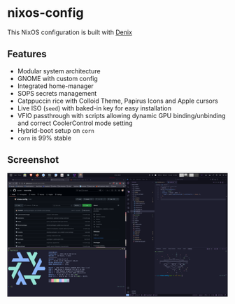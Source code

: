 # nixos-config

This NixOS configuration is built with [Denix](https://github.com/yunfachi/denix)

## Features

- Modular system architecture
- GNOME with custom config
- Integrated home-manager
- SOPS secrets management
- Catppuccin rice with Colloid Theme, Papirus Icons and Apple cursors
- Live ISO (`seed`) with baked-in key for easy installation
- VFIO passthrough with scripts allowing dynamic GPU binding/unbinding and correct CoolerControl mode setting
- Hybrid-boot setup on `corn`
- `corn` is 99% stable

## Screenshot

![Desktop Screenshot](/.github/assets/images/Desktop_October_2025.png)
